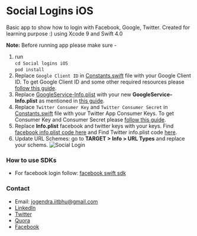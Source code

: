 # Social Logins iOS
Basic app to show how to login with Facebook, Google, Twitter. Created for learning purpose :) using Xcode 9 and Swift 4.0

**Note:** Before running app please make sure -
1. run <br>
`cd Social logins iOS` <br>
`pod install`
2. Replace `Google Client ID` in [Constants.swift](https://github.com/imjog/Social-Logins-iOS/blob/master/Social%20Logins%20iOS/Constants.swift) file with your Google Client ID. To get Google Client ID and some other required resources please [follow this guide](https://developers.google.com/identity/sign-in/ios/start-integrating). 
3. Replace [GoogleService-Info.plist](https://github.com/imjog/Social-Logins-iOS/blob/master/Social%20Logins%20iOS/GoogleService-Info.plist) with your new **GoogleService-Info.plist** as mentioned in [this guide](https://developers.google.com/identity/sign-in/ios/start-integrating).
4. Replace `Twitter Consumer Key` and `Twitter Consumer Secret` in [Constants.swift](https://github.com/imjog/Social-Logins-iOS/blob/master/Social%20Logins%20iOS/Constants.swift) file with your Twitter App Consumer Keys. To get Consumer Key and Consumer Secret please [follow this guide](https://dev.twitter.com/twitterkit/ios/installation).
5. Replace **Info.plist** facebook and twitter keys with your keys. Find [facebook info.plist code here](https://developers.facebook.com/docs/facebook-login/ios#4--configure-your-info-plist) and Find Twitter info.plist code [here](https://dev.twitter.com/twitterkit/ios/installation).
6. Update URL Schemes: go to **TARGET > Info > URL Types** and replace your schems.
![Social Login](https://github.com/imjog/Social-Logins-iOS/blob/master/Social%20Logins%20iOS/Screenshots/Screen%20Shot%202018-01-17%20at%2015.27.04.png)

### How to use SDKs
* For facebook login follow: [facebook swift sdk](https://github.com/facebook/facebook-sdk-swift)

### Contact
* Email: jogendra.iitbhu@gmail.com
* [LinkedIn](https://www.linkedin.com/in/jogendrasingh24/)
* [Twitter](https://twitter.com/imjog24)
* [Quora](https://www.quora.com/profile/Jogendra-Singh-63)
* [Facebook](https://facebook.com/jogendra.singh24)
